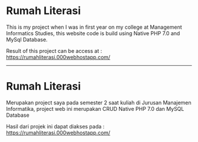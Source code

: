 # Rumah Literasi

This is my project when I was in first year on my college at Management Informatics Studies,
this website code is build using Native PHP 7.0 and MySql Database.

Result of this project can be access at : https://rumahliterasi.000webhostapp.com/

---------------------------------------------------------

# Rumah Literasi

Merupakan project saya pada semester 2 saat kuliah di Jurusan Manajemen Informatika,
project web ini merupakan CRUD Native PHP 7.0 dan MySQL Database

Hasil dari projek ini dapat diakses pada : https://rumahliterasi.000webhostapp.com/
